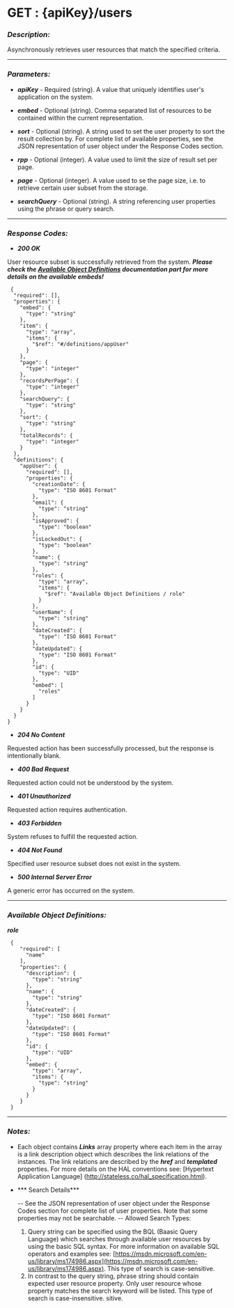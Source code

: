 
# GET : {apiKey}/users 

### *Description:* 
Asynchronously retrieves user resources that match the specified criteria. 



* * *
### *Parameters:*


- ***apiKey*** - Required (string). A value that uniquely identifies user&#39;s application on the system. 


- ***embed*** - Optional (string). Comma separated list of resources to be contained within the current representation. 


- ***sort*** - Optional (string). A string used to set the user property to sort the result collection by. For complete list of available
             properties, see the JSON representation of user object under the Response Codes section. 


- ***rpp*** - Optional (integer). A value used to limit the size of result set per page. 


- ***page*** - Optional (integer). A value used to se the page size, i.e. to retrieve certain user subset from the storage. 


- ***searchQuery*** - Optional (string). A string referencing user properties using the phrase or query search. 


* * *
### *Response Codes:*


- ***200  OK*** 

 User resource subset is successfully retrieved from the system. 
 ***Please check the [Available Object Definitions](#available-object-definitions) documentation part for more details on the available embeds!*** 

```
 {
  "required": [],
  "properties": {
    "embed": {
      "type": "string"
    },
    "item": {
      "type": "array",
      "items": {
        "$ref": "#/definitions/appUser"
      }
    },
    "page": {
      "type": "integer"
    },
    "recordsPerPage": {
      "type": "integer"
    },
    "searchQuery": {
      "type": "string"
    },
    "sort": {
      "type": "string"
    },
    "totalRecords": {
      "type": "integer"
    }
  },
  "definitions": {
    "appUser": {
      "required": [],
      "properties": {
        "creationDate": {
          "type": "ISO 8601 Format"
        },
        "email": {
          "type": "string"
        },
        "isApproved": {
          "type": "boolean"
        },
        "isLockedOut": {
          "type": "boolean"
        },
        "name": {
          "type": "string"
        },
        "roles": {
          "type": "array",
          "items": {
            "$ref": "Available Object Definitions / role"
          }
        },
        "userName": {
          "type": "string"
        },
        "dateCreated": {
          "type": "ISO 8601 Format"
        },
        "dateUpdated": {
          "type": "ISO 8601 Format"
        },
        "id": {
          "type": "UID"
        },
        "embed": [
          "roles"
        ]
      }
    }
  }
} 

```

- ***204  No Content*** 

 Requested action has been successfully processed, but the response is intentionally blank. 


- ***400  Bad Request*** 

 Requested action could not be understood by the system. 


- ***401  Unauthorized*** 

 Requested action requires authentication. 


- ***403  Forbidden*** 

 System refuses to fulfill the requested action. 


- ***404  Not Found*** 

 Specified user resource subset does not exist in the system. 


- ***500  Internal Server Error*** 

 A generic error has occurred on the system. 



* * *
### *Available Object Definitions:*

***role***

```
 {
    "required": [
      "name"
    ],
    "properties": {
      "description": {
        "type": "string"
      },
      "name": {
        "type": "string"
      },
      "dateCreated": {
        "type": "ISO 8601 Format"
      },
      "dateUpdated": {
        "type": "ISO 8601 Format"
      },
      "id": {
        "type": "UID"
      },
      "embed": {
        "type": "array",
        "items": {
          "type": "string"
        }
      }
    }
 }
```
* * *
### *Notes:* 
- Each object contains ***Links*** array property where each item in the array is a link description object which describes the link relations of the instances. The link relations are described by the ***href*** and ***templated*** properties. For more details on the HAL conventions see: [Hypertext Application Language] (http://stateless.co/hal_specification.html).

-  *** Search Details***
  
   -- See the JSON representation of user object under the Response Codes section for
      complete list of user properties. Note that some properties may not be searchable.
   -- Allowed Search Types:
   1. Query string can be specified using the BQL (Baasic Query Language) which searches through available
      user resources by using the basic SQL syntax. For more information on available SQL operators and
      examples see: [https://msdn.microsoft.com/en-us/library/ms174986.aspx](https://msdn.microsoft.com/en-us/library/ms174986.aspx). This type of search is case-sensitive.
   2. In contrast to the query string, phrase string should contain expected user resource property. Only
      user resource whose property matches the search keyword will be listed. This type of search is case-insensitive. 
sitive. 
